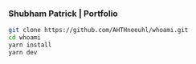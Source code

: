 ### Shubham Patrick | Portfolio

```sh
git clone https://github.com/AHTHneeuhl/whoami.git
cd whoami
yarn install
yarn dev
```

